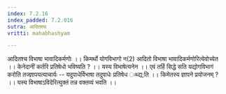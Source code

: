 ```yaml
---
index: 7.2.16
index_padded: 7.2.016
sutra: आदितश्च
vritti: mahabhashyam

---
```

 आदितश्च विभाषा भावादिकर्मणोः ।। किमर्थो योगविभागो न(2) आदितो विभाषा भावादिकर्मणोरित्येवोच्येत ।। केनेदानीं कर्तरि प्रतिषेधो भविष्यति ? ।। यस्य विभाषेत्यनेन ।। एवं तर्हि सिद्धे सति यद्योगविभागं करोति तज्ज्ञापयत्याचार्यः -- यदुपाधेर्विभाषा तदुपाधेः प्रतिषेध ःथ्द्य;ति ।। किमेतस्य ज्ञापने प्रयोजनम् ? ।। यस्य विभाषाऽविदेरित्युक्तं तन्न वक्तव्यं भवति ।। 